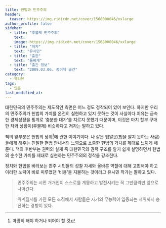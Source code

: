 ```yaml
---
title: 헌법과 민주주의
header:
  teaser: https://img.ridicdn.net/cover/1568000046/xxlarge
author_profile: false
sidebar:
  - title: "후불제 민주주의"
    text:
    image: https://img.ridicdn.net/cover/1568000046/xxlarge
  - title: "저자"
    text: "유시민"
  - title: "출판"
    text: "돌베개"
  - title: "출간 정보"
    text: "2009.03.06. 종이책 출간"
category:
  - 책리뷰
tags:
  - 인문
last_modified_at:
---
```


대한민국의 민주주의는 제도적인 측면은 어느 정도 정착되어 있어 보인다. 하지만 우리의 민주주의가 헌법의 가치를 온전히 실현하고 있지 못하는 것이 사실이다.이유는 급속한 경제성장을 핑계로 ‘충분한 대가’를  치르지 못했기 때문이며, 이것은 마치 할부 구매한 차와 상황이(후불제) 비슷하다고 저자는 말하고 있다.

책의 앞부분은 헌법의 당위[^1]에 관한 이야기이다. 나 같은 법알못(법을 알지 못하는 사람)들에게 해주는 친절한 헌법 안내서의 느낌으로 소중한 헌법의 가치를 제대로 느끼게 해준다. 책의 후반부는 권력의 실재 즉 대한민국의 권력 구조를 알기 쉽게 설명하면서 헌법의 순수한 가치를 제대로 실현하는 민주주의의 정착을 강조한다. 

정치와 헌법을 바라보는 민주 시민들의 성찰 자세와 올바른 역할에 대해 고민해야 하고 이러한 노력이 바로 미루었던 ‘비용’을 지불하는 것이라고 유시민 작가는 말하고 있다. 

> 민주주의는 시민 개개인이 스스로를 계몽하고 발전시키는 꼭 그만큼씩만 앞으로 나아간다. 
>
> 위계질서를 가진 모든 조직에서 사람들은 자기의 무능력이 입증되는 지위까지 승진하는 경향이 있다.  

[^1]: 마땅히 해야 하거나 되어야 할 것



